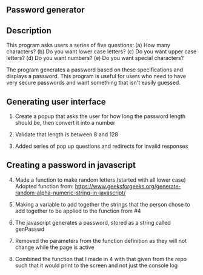 ## Password generator

## Description

This program asks users a series of five questions:
    (a) How many characters?
    (b) Do you want lower case letters?
    (c) Do you want upper case letters?
    (d) Do you want numbers?
    (e) Do you want special characters?

The program generates a password based on these specifications and displays a password. This program is useful for users who need to have very secure passwords and want something that isn't easily guessed. 

## Generating user interface

1. Create a popup that asks the user for how long the password length should be, then convert it into a number

2. Validate that length is between 8 and 128

3. Added series of pop up questions and redirects for invalid responses

## Creating a password in javascript

4. Made a function to make random letters (started with all lower case)
    Adopted function from: https://www.geeksforgeeks.org/generate-random-alpha-numeric-string-in-javascript/

5. Making a variable to add together the strings that the person chose to add together to be applied to the function from #4

6. The javascript generates a password, stored as a string called genPasswd

7. Removed the parameters from the function definition as they will not change while the page is active

8. Combined the function that I made in 4 with that given from the repo such that it would print to the screen and not just the console log 


                        



